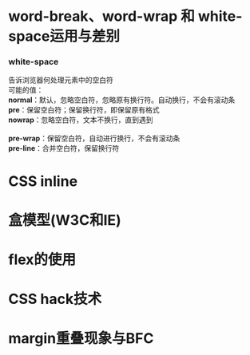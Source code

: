 # word-break、word-wrap 和 white-space运用与差别

### white-space

告诉浏览器何处理元素中的空白符  
可能的值：  
**normal**：默认，忽略空白符，忽略原有换行符。自动换行，不会有滚动条  
**pre**：保留空白符；保留换行符，即保留原有格式  
**nowrap**：忽略空白符，文本不换行，直到遇到</br>  
**pre-wrap**：保留空白符，自动进行换行，不会有滚动条  
**pre-line**：合并空白符，保留换行符

# CSS inline

# 盒模型(W3C和IE)

# flex的使用

# CSS hack技术

# margin重叠现象与BFC
